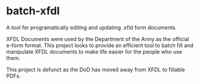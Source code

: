 # batch-xfdl
A tool for programatically editing and updating .xfld form documents.

XFDL Documents were used by the Department of the Army as the official e-form format. This project looks to provide an efficient tool to batch fill and manipulate XFDL documents to make life easier for the people who use them.

This project is defunct as the DoD has moved away from XFDL to fillable PDFs.
